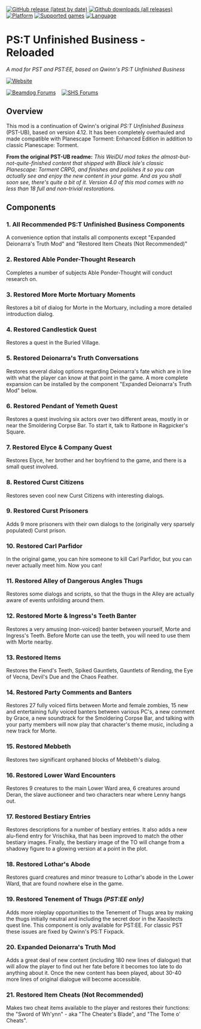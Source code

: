 [![GitHub release (latest by date)](https://img.shields.io/github/v/release/Argent77/PST-UB-reloaded?color=darkred&include_prereleases&label=latest%20release)](https://github.com/Argent77/PST-UB-reloaded/releases/latest)
[![Github downloads (all releases)](https://img.shields.io/github/downloads/Argent77/PST-UB-reloaded/total.svg?color=gold)](https://github.com/Argent77/PST-UB-reloaded/releases)
[![Platform](https://img.shields.io/static/v1?label=platform&message=Windows%20%7C%20macOS%20%7C%20Linux%20%7C%20Project%20Infinity&color=informational)](https://github.com/Argent77/PST-UB-reloaded/releases/latest)
[![Supported games](https://img.shields.io/static/v1?label=supported%20games&message=PST%20%7C%20PST%3AEE&color=indigo)](https://github.com/Argent77/PST-UB-reloaded)
[![Language](https://img.shields.io/static/v1?label=language&message=English%20%7C%20French%20%7C%20German%20%7C%20Italian%20%7C%20Polish%20%7C%20Brazilian%20Portuguese%20%7C%20Russian%20%7C%20Simplified%20Chinese%20%7C%20Spanish&color=limegreen)](https://github.com/Argent77/PST-UB-reloaded)

# PS:T Unfinished Business - Reloaded
*A mod for PST and PST:EE, based on Qwinn's PS:T Unfinished Business*

[![Website](https://img.shields.io/static/v1?label=Website&message=PST-UB-reloaded&color=ccc7ba&labelColor=eee&style=for-the-badge)](https://argent77.github.io/PST-UB-reloaded/index.html "View Readme")

[![Beamdog Forums](https://img.shields.io/static/v1?label=Discussion&message=Beamdog%20Forums&color=444&labelColor=eee&style=for-the-badge)](https://forums.beamdog.com/discussion/comment/938523 "Beamdog Forums")
&nbsp;&nbsp;
[![SHS Forums](https://img.shields.io/static/v1?label=Discussion&message=SHS%20Forums&color=951514&labelColor=eee&style=for-the-badge)](http://www.shsforums.net/forum/553-pst-ub/ "Spellhold Studios Forums")

## Overview

This mod is a continuation of Qwinn's original *PS:T Unfinished Business* (PST-UB), based on version 4.12. It has been completely overhauled and made compatible with Planescape Torment: Enhanced Edition in addition to classic Planescape: Torment.

**From the original PST-UB readme:** *This WeiDU mod takes the almost-but-not-quite-finished content that shipped with Black Isle's classic Planescape: Torment CRPG, and finishes and polishes it so you can actually see and enjoy the new content in your game. And as you shall soon see, there's quite a bit of it. Version 4.0 of this mod comes with no less than 18 full and non-trivial restorations.*

## Components

### 1. All Recommended PS:T Unfinished Business Components
A convenience option that installs all components except "Expanded Deionarra's Truth Mod" and "Restored Item Cheats (Not Recommended)"

### 2. Restored Able Ponder-Thought Research
Completes a number of subjects Able Ponder-Thought will conduct research on.

### 3. Restored More Morte Mortuary Moments
Restores a bit of dialog for Morte in the Mortuary, including a more detailed introduction dialog.

### 4. Restored Candlestick Quest
Restores a quest in the Buried Village.

### 5. Restored Deionarra's Truth Conversations
Restores several dialog options regarding Deionarra's fate which are in line with what the player can know at that point in the game. A more complete expansion can be installed by the component "Expanded Deionarra's Truth Mod" below.

### 6. Restored Pendant of Yemeth Quest
Restores a quest involving six actors over two different areas, mostly in or near the Smoldering Corpse Bar. To start it, talk to Ratbone in Ragpicker's Square.

### 7. Restored Elyce & Company Quest
Restores Elyce, her brother and her boyfriend to the game, and there is a small quest involved.

### 8. Restored Curst Citizens
Restores seven cool new Curst Citizens with interesting dialogs.

### 9. Restored Curst Prisoners
Adds 9 more prisoners with their own dialogs to the (originally very sparsely populated) Curst prison.

### 10. Restored Carl Parfidor
In the original game, you can hire someone to kill Carl Parfidor, but you can never actually meet him. Now you can!

### 11. Restored Alley of Dangerous Angles Thugs
Restores some dialogs and scripts, so that the thugs in the Alley are actually aware of events unfolding around them.

### 12. Restored Morte & Ingress's Teeth Banter
Restores a very amusing (non-voiced) banter between yourself, Morte and Ingress's Teeth. Before Morte can use the teeth, you will need to use them with Morte nearby.

### 13. Restored Items
Restores the Fiend's Teeth, Spiked Gauntlets, Gauntlets of Rending, the Eye of Vecna, Devil's Due and the Chaos Feather.

### 14. Restored Party Comments and Banters
Restores 27 fully voiced flirts between Morte and female zombies, 15 new and entertaining fully voiced banters between various PC's, a new comment by Grace, a new soundtrack for the Smoldering Corpse Bar, and talking with your party members will now play that character's theme music, including a new track for Morte.

### 15. Restored Mebbeth
Restores two significant orphaned blocks of Mebbeth's dialog.

### 16. Restored Lower Ward Encounters
Restores 9 creatures to the main Lower Ward area, 6 creatures around Deran, the slave auctioneer and two characters near where Lenny hangs out.

### 17. Restored Bestiary Entries
Restores descriptions for a number of bestiary entries. It also adds a new alu-fiend entry for Vrischika, that has been improved to match the other bestiary images. Finally, the bestiary image of the TO will change from a shadowy figure to a glowing version at a point in the plot.

### 18. Restored Lothar's Abode
Restores guard creatures and minor treasure to Lothar's abode in the Lower Ward, that are found nowhere else in the game.

### 19. Restored Tenement of Thugs *(PST:EE only)*
Adds more roleplay opportunities to the Tenement of Thugs area by making the thugs initially neutral and including the secret door in the Xaositects quest line. This component is only available for PST:EE. For classic PST these issues are fixed by Qwinn's PS:T Fixpack.

### 20. Expanded Deionarra's Truth Mod
Adds a great deal of new content (including 180 new lines of dialogue) that will allow the player to find out her fate before it becomes too late to do anything about it. Once the new content has been played, about 30-40 more lines of original dialogue will become accessible.

### 21. Restored Item Cheats (Not Recommended)
Makes two cheat items available to the player and restores their functions: the "Sword of Wh'ynn" - aka "The Cheater's Blade", and "The Tome o' Cheats".
